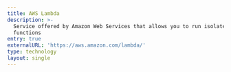 ```yaml
---
title: AWS Lambda
description: >-
  Service offered by Amazon Web Services that allows you to run isolated code
  functions
entry: true
externalURL: 'https://aws.amazon.com/lambda/'
type: technology
layout: single
---
```


